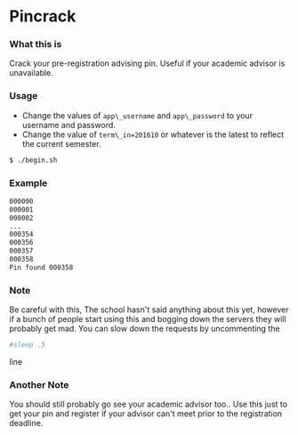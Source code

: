 # Pincrack

### What this is

Crack your pre-registration advising pin. Useful if your academic advisor is unavailable.

### Usage

- Change the values of `app\_username` and `app\_password` to your username and password.
- Change the value of `term\_in=201610` or whatever is the latest to reflect the current semester.

```sh
$ ./begin.sh
```
### Example
```sh
000000
000001
000002
...
000354
000356
000357
000358
Pin found 000358
```

### Note 
Be careful with this, The school hasn't said anything about this yet, however if a bunch of people start using this and bogging down the servers they will probably get mad. You can slow down the requests by uncommenting the 

```sh
#sleep .5
```
line 

### Another Note
You should still probably go see your academic advisor too.. Use this just to get your pin and register if your advisor can't meet prior to the registration deadline.
